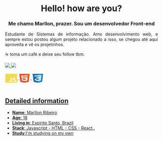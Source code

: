 <h1 align="center">Hello! how are you?</h1>
<h3 align="center">Me chamo Marllon, prazer. Sou um desenvolvedor Front-end</h3>
<p align="justify">Estudante de Sistemas de informação. Amo desenvolvimento web, e sempre estou postou algum projeto relacionado a isso, se chegou até aqui aproveita e vê os projetinhos. 

</p>

:coffee: toma um café e deixe seu follow tbm.
<div>
  <a href="https://github.com/Toiste">
  <img height="140em" src="https://github-readme-stats.vercel.app/api?username=Toiste&show_icons=true&theme=dark&include_all_commits=true&count_private=true">
  <img height="140em" src="https://github-readme-stats.vercel.app/api/top-langs/?username=Toiste&layout=compact&langs_count=16&theme=dark"/>
</div>
  
  <div style="display: inline_block"><br>
  <img align="center" alt="Rafa-Js" height="30" width="40" src="https://raw.githubusercontent.com/devicons/devicon/master/icons/javascript/javascript-plain.svg">
  <img align="center" alt="Rafa-HTML" height="30" width="40" src="https://raw.githubusercontent.com/devicons/devicon/master/icons/html5/html5-original.svg">
  <img align="center" alt="Rafa-CSS" height="30" width="40" src="https://raw.githubusercontent.com/devicons/devicon/master/icons/css3/css3-original.svg">
</div>
<br> 
  

## Detailed information

* **Name**: Marllon Ribeiro
* **Age**: 18
* **Living in**: Espirito Santo, Brazil
* **Stack**: Javascript - HTML - CSS - React..
* **Study**:I'm studying on my own
